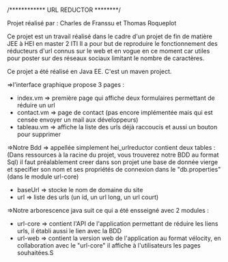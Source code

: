 /************ URL REDUCTOR ********/

Projet réalisé par : Charles de Franssu et Thomas Roqueplot

Ce projet est un travail réalisé dans le cadre d'un projet de fin de matière JEE à HEI en master 2 ITI
Il a pour but de reproduire le fonctionnement des réducteurs d'url connus sur le web et en vogue en ce moment car utiles pour poster sur des réseaux sociaux limitant le nombre de caractères.

Ce projet a été réalisé en Java EE.
C'est un maven project.

=>l'interface graphique propose 3 pages :

- index.vm => première page qui affiche deux formulaires permettant de réduire un url
- contact.vm => page de contact (pas encore implémentée mais qui est censée envoyer un mail aux développeurs)
- tableau.vm => affiche la liste des urls déjà raccoucis et aussi un bouton pour supprimer


=>Notre Bdd => appellée simplement hei_urlreductor contient deux tables :
(Dans ressources à la racine du projet, vous trouverez notre BDD au format Sql)
il faut préalablement creer dans son projet une base de donnée vierge et specifier son nom et ses propriétés de connexion dans le "db.properties"
(dans le module url-core)

- baseUrl => stocke le nom de domaine du site
- url => liste des urls (un id, un url long, un url court)

=>Notre arborescence java suit ce qui a été ensseigné avec 2 modules :

- url-core => 
	contient l'API de l'application permettant de réduire les liens urls, il établi aussi le lien avec la BDD
- url-web => contient la version web de l'application au format vélocity, en collaboration avec le "url-core" il affiche à l'utilisateurs les pages souhaitées.S

